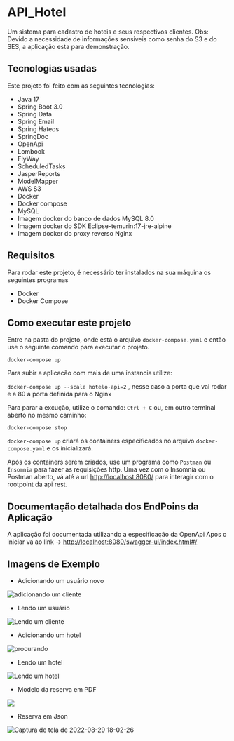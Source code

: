 # API_Hotel
Um sistema para cadastro de hoteis e seus respectivos clientes.
Obs: Devido a necessidade de informações sensiveis como senha do S3 e do SES, a aplicação esta para demonstração.

## Tecnologias usadas
Este projeto foi feito com as seguintes tecnologias:
- Java 17
- Spring Boot 3.0
- Spring Data
- Spring Email
- Spring Hateos
- SpringDoc
- OpenApi
- Lombook
- FlyWay
- ScheduledTasks
- JasperReports
- ModelMapper
- AWS S3
- Docker
- Docker compose
- MySQL
- Imagem docker do banco de dados MySQL 8.0
- Imagem docker do SDK Eclipse-temurin:17-jre-alpine
- Imagem docker do proxy reverso Nginx

## Requisitos
Para rodar este projeto, é necessário ter instalados na sua máquina os seguintes programas
- Docker
- Docker Compose

## Como executar este projeto
Entre na pasta do projeto, onde está o arquivo `docker-compose.yaml` e então use o seguinte comando para executar o projeto.

`
docker-compose up
`

Para subir a aplicacão com mais de uma instancia utilize:

`
docker-compose up --scale hotelo-api=2
`
, nesse caso a porta que vai rodar e a 80 a porta definida para o Nginx

Para parar a excução, utilize o comando:
`
Ctrl + C
`
ou, em outro terminal aberto no mesmo caminho:
```
docker-compose stop
```
`docker-compose up` criará os containers especificados no arquivo `docker-compose.yaml` e os inicializará.

Após os containers serem criados, use um programa como `Postman` ou `Insomnia` para fazer as requisições http.
Uma vez com o Insomnia ou Postman aberto, vá até a url [http://localhost:8080/](http://localhost:8080/) para interagir com o rootpoint da api rest.

## Documentação detalhada dos EndPoins da Aplicação
A aplicação foi documentada utilizando a especificação da OpenApi
Apos o iniciar va ao link  -> [http://localhost:8080/swagger-ui/index.html#/](http://localhost:8080/swagger-ui/index.html#/)

## Imagens de Exemplo
- Adicionando um usuário novo

![adicionando um cliente](https://github.com/Trafl/assets/blob/main/adicionandoCliente.jpg)

- Lendo um usuário 

![Lendo um cliente](https://github.com/Trafl/assets/blob/main/getCliente.jpg)

- Adicionando um hotel

![procurando](https://github.com/Trafl/assets/blob/main/postHotel.jpg)

- Lendo um hotel

![Lendo um hotel](https://github.com/Trafl/assets/blob/main/exemplo%20hoteis.jpg)

- Modelo da reserva em PDF

![](https://github.com/Trafl/assets/blob/main/ModeloPdf.jpg)

- Reserva em Json

![Captura de tela de 2022-08-29 18-02-26](https://github.com/Trafl/assets/blob/main/getRent.jpg)
